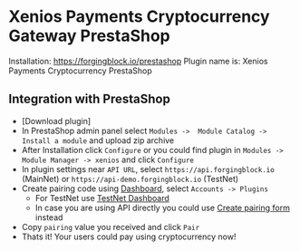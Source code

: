 # Xenios Payments Cryptocurrency Gateway PrestaShop

Installation: https://forgingblock.io/prestashop
Plugin name is: Xenios Payments Cryptocurrency PrestaShop

<h2 id="integrations-prestashop">Integration with PrestaShop</h2>

* [Download plugin]
* In PrestaShop admin panel select `Modules ->  Module Catalog -> Install a module` and upload zip archive
* After Installation click `Configure` or you could find plugin in `Modules ->  Module Manager -> xenios` and click `Configure`
* In plugin settings near `API URL`, select `https://api.forgingblock.io` (MainNet) or `https://api-demo.forgingblock.io` (TestNet)
* Create pairing code using [Dashboard](https://dash.forgingblock.io/), select `Accounts -> Plugins`
     - For TestNet use [TestNet Dashboard](https://dash-demo.forgingblock.io/)
     - In case you are using API directly you could use [Create pairing form](https://api.forgingblock.io/docs/#create-pairing) instead
* Copy `pairing` value you received and click `Pair`
* Thats it! Your users could pay using cryptocurrency now!
